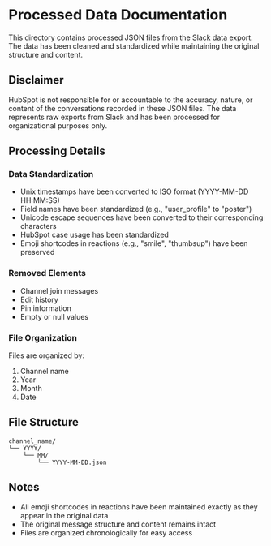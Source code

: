 # Processed Data Documentation

This directory contains processed JSON files from the Slack data export. The data has been cleaned and standardized while maintaining the original structure and content.

## Disclaimer
HubSpot is not responsible for or accountable to the accuracy, nature, or content of the conversations recorded in these JSON files. The data represents raw exports from Slack and has been processed for organizational purposes only.

## Processing Details

### Data Standardization
- Unix timestamps have been converted to ISO format (YYYY-MM-DD HH:MM:SS)
- Field names have been standardized (e.g., "user_profile" to "poster")
- Unicode escape sequences have been converted to their corresponding characters
- HubSpot case usage has been standardized
- Emoji shortcodes in reactions (e.g., "smile", "thumbsup") have been preserved

### Removed Elements
- Channel join messages
- Edit history
- Pin information
- Empty or null values

### File Organization
Files are organized by:
1. Channel name
2. Year
3. Month
4. Date

## File Structure
```
channel_name/
└── YYYY/
    └── MM/
        └── YYYY-MM-DD.json
```

## Notes
- All emoji shortcodes in reactions have been maintained exactly as they appear in the original data
- The original message structure and content remains intact
- Files are organized chronologically for easy access 
